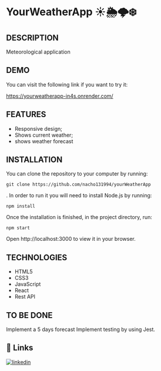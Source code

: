 # YourWeatherApp ☀️🌦️🌩️❄️

## DESCRIPTION

Meteorological application

## DEMO

You can visit the following link if you want to try it:

https://yourweatherapp-in4s.onrender.com/

## FEATURES

- Responsive design;
- Shows current weather;
- shows weather forecast

## INSTALLATION

You can clone the repository to your computer by running:

```
git clone https://github.com/nacho131994/yourWeatherApp

```

. In order to run it you will need to install Node.js by running:

```
npm install
```

Once the installation is finished, in the project directory, run:

```
npm start
```

Open http://localhost:3000 to view it in your browser.

## TECHNOLOGIES

- HTML5
- CSS3
- JavaScript
- React
- Rest API

## TO BE DONE

Implement a 5 days forecast
Implement testing by using Jest.

## 🔗 Links


[![linkedin](https://img.shields.io/badge/linkedin-0A66C2?style=for-the-badge&logo=linkedin&logoColor=white)](https://www.linkedin.com/in/ignaciomunozmunoz/)
